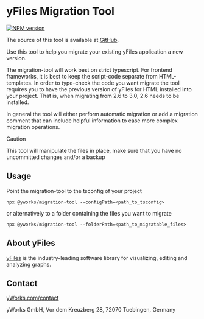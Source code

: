 # yFiles Migration Tool
[![NPM version](https://img.shields.io/npm/v/@yworks/migrate-yfiles-app?style=flat)](https://www.npmjs.org/package/@yworks/migrate-yfiles-app)

The source of this tool is available at [GitHub](https://github.com/yWorks/migrate-yfiles-app).

Use this tool to help you migrate your existing yFiles application a new version.

The migration-tool will work best on strict typescript. For frontend frameworks,
it is best to keep the script-code separate from HTML-templates.
In order to type-check the code you want migrate the tool requires you to have the previous version of yFiles for HTML installed into your project. That is, when migrating from 2.6 to 3.0, 2.6 needs to be installed. 

In general the tool will either perform automatic migration or add a migration
comment that can include helpful information to ease more complex migration
operations.

> [!CAUTION]
> This tool will manipulate the files in place, make sure that you have no uncommitted changes and/or a backup

## Usage
Point the migration-tool to the tsconfig of your project
```
npx @yworks/migration-tool --configPath=<path_to_tsconfig>
```
or alternatively to a folder containing the files you want to migrate
```
npx @yworks/migration-tool --folderPath=<path_to_migratable_files>
```
## About yFiles

[yFiles](https://www.yworks.com/yfiles) is the industry-leading software library for visualizing, editing and analyzing graphs.


## Contact

[yWorks.com/contact](https://www.yworks.com/contact)

yWorks GmbH, Vor dem Kreuzberg 28, 72070 Tuebingen, Germany
